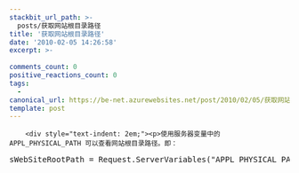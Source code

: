 ```yaml
---
stackbit_url_path: >-
  posts/获取网站根目录路径
title: '获取网站根目录路径'
date: '2010-02-05 14:26:58'
excerpt: >-
  
comments_count: 0
positive_reactions_count: 0
tags: 
  - 
canonical_url: https://be-net.azurewebsites.net/post/2010/02/05/获取网站根目录路径
template: post
---
```


        <div style="text-indent: 2em;"><p>使用服务器变量中的 APPL_PHYSICAL_PATH 可以查看网站根目录路径。即：
</p><pre style="text-indent: 0;" class="brush: vb;">sWebSiteRootPath = Request.ServerVariables("APPL_PHYSICAL_PATH")
</pre>
</div>
      